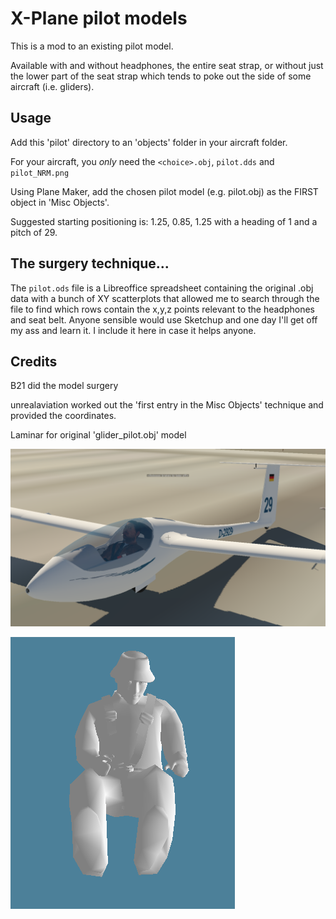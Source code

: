 # X-Plane pilot models

This is a mod to an existing pilot model.

Available with and without headphones, the entire seat strap, or without just the lower
part of the seat strap which tends to poke out the side of some aircraft (i.e. gliders).

## Usage

Add this 'pilot' directory to an 'objects' folder in your aircraft folder.

For your aircraft, you *only* need the `<choice>.obj`, `pilot.dds` and `pilot_NRM.png`

Using Plane Maker, add the chosen pilot model (e.g. pilot.obj) as the FIRST object
in 'Misc Objects'.

Suggested starting positioning is: 1.25, 0.85, 1.25 with a heading of 1 and a pitch of 29.

## The surgery technique...

The `pilot.ods` file is a Libreoffice spreadsheet containing the original .obj data with a bunch of XY scatterplots
that allowed me to search through the file to find which rows contain the x,y,z points relevant to the headphones and seat
belt. Anyone sensible would use Sketchup and one day I'll get off my ass and learn it. I include it here in case it helps anyone.

## Credits

B21 did the model surgery

unrealaviation worked out the 'first entry in the Misc Objects' technique and provided the coordinates.

Laminar for original 'glider_pilot.obj' model

![pilot screenshot](pilot.png)

![glider_pilot screenshot](glider_pilot_obj.png)


